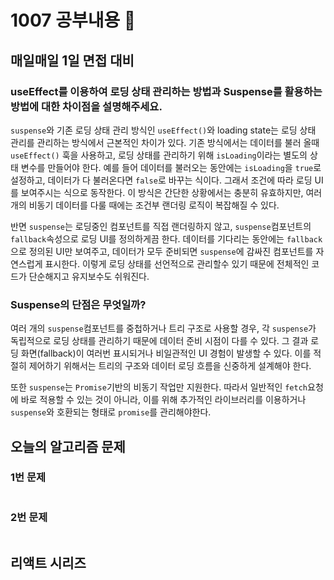 # 1007 공부내용 📖

## 매일매일 1일 면접 대비

### **useEffect를 이용하여 로딩 상태 관리하는 방법과 Suspense를 활용하는 방법에 대한 차이점을 설명해주세요.**
```suspense```와 기존 로딩 상태 관리 방식인 ```useEffect()```와 loading state는 로딩 상태 관리를 관리하는 방식에서 근본적인 차이가 있다. 기존 방식에서는 데이터를 불러 올때 ```useEffect()``` 훅을 사용하고, 로딩 상태를 관리하기 위해 ```isLoading```이라는 별도의 상태 변수를 만들어야 한다. 예를 들어 데이터를 불러오는 동안에는 ```isLoading```을 ```true```로 설정하고, 데이터가 다 불러온다면 ```false```로 바꾸는 식이다. 그래서 조건에 따라 로딩 UI를 보여주시는 식으로 동작한다. 이 방식은 간단한 상황에서는 충분히 유효하지만, 여러 개의 비동기 데이터를 다룰 때에는 조건부 랜더링 로직이 복잡해질 수 있다.

반면 ```suspense```는 로딩중인 컴포넌트를 직접 랜더링하지 않고, ```suspense```컴포넌트의 ```fallback```속성으로 로딩 UI를 정의하게끔 한다. 데이터를 기다리는 동안에는 ```fallback```으로 정의된 UI만 보여주고, 데이터가 모두 준비되면 ```suspense```에 감싸진 컴포넌트를 자연스럽게 표시한다. 이렇게 로딩 상태를 선언적으로 관리할수 있기 때문에 전체적인 코드가 단순해지고 유지보수도 쉬워진다.

### Suspense의 단점은 무엇일까?
여러 개의 ```suspense```컴포넌트를 중첩하거나 트리 구조로 사용할 경우, 각 ```suspense```가 독립적으로 로딩 상태를 관리하기 때문에 데이터 준비 시점이 다를 수 있다. 그 결과 로딩 화면(fallback)이 여러번 표시되거나 비일관적인 UI 경험이 발생할 수 있다. 이를 적절히 제어하기 위해서는 트리의 구조와 데이터 로딩 흐름을 신중하게 설계해야 한다.

또한 ```suspense```는 ```Promise```기반의 비동기 작업만 지원한다. 따라서 일반적인 ```fetch```요청에 바로 적용할 수 있는 것이 아니라, 이를 위해 추가적인 라이브러리를 이용하거나 ```suspense```와 호환되는 형태로 ```promise```를 관리해야한다.
## 오늘의 알고리즘 문제

### 1번 문제

```js

```

### 2번 문제

```js

```

## 리액트 시리즈
